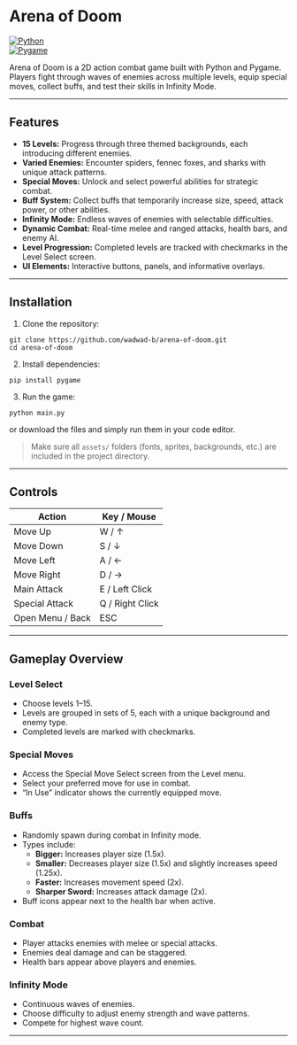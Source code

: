 # Arena of Doom

[![Python](https://img.shields.io/badge/python-3.12-blue.svg)](https://www.python.org/)  
[![Pygame](https://img.shields.io/badge/pygame-2.5.0-green.svg)](https://www.pygame.org/news)  

Arena of Doom is a 2D action combat game built with Python and Pygame. Players fight through waves of enemies across multiple levels, equip special moves, collect buffs, and test their skills in Infinity Mode.

---

## Features

- **15 Levels:** Progress through three themed backgrounds, each introducing different enemies.
- **Varied Enemies:** Encounter spiders, fennec foxes, and sharks with unique attack patterns.
- **Special Moves:** Unlock and select powerful abilities for strategic combat.
- **Buff System:** Collect buffs that temporarily increase size, speed, attack power, or other abilities.
- **Infinity Mode:** Endless waves of enemies with selectable difficulties.
- **Dynamic Combat:** Real-time melee and ranged attacks, health bars, and enemy AI.
- **Level Progression:** Completed levels are tracked with checkmarks in the Level Select screen.
- **UI Elements:** Interactive buttons, panels, and informative overlays.

---

## Installation

1. Clone the repository:

```
git clone https://github.com/wadwad-b/arena-of-doom.git
cd arena-of-doom
```

2. Install dependencies:

```
pip install pygame
```

3. Run the game:

```
python main.py
```
or download the files and simply run them in your code editor.

> Make sure all `assets/` folders (fonts, sprites, backgrounds, etc.) are included in the project directory.

---

## Controls

| Action | Key / Mouse |
|--------|-------------|
| Move Up | W / ↑ |
| Move Down | S / ↓ |
| Move Left | A / ← |
| Move Right | D / → |
| Main Attack | E / Left Click |
| Special Attack | Q / Right Click |
| Open Menu / Back | ESC |

---

## Gameplay Overview

### Level Select

- Choose levels 1–15.  
- Levels are grouped in sets of 5, each with a unique background and enemy type.  
- Completed levels are marked with checkmarks.

### Special Moves

- Access the Special Move Select screen from the Level menu.  
- Select your preferred move for use in combat.  
- “In Use” indicator shows the currently equipped move.

### Buffs

- Randomly spawn during combat in Infinity mode.  
- Types include:
  - **Bigger:** Increases player size (1.5x).
  - **Smaller:** Decreases player size (1.5x) and slightly increases speed (1.25x).
  - **Faster:** Increases movement speed (2x).
  - **Sharper Sword:** Increases attack damage (2x).
- Buff icons appear next to the health bar when active.

### Combat

- Player attacks enemies with melee or special attacks.  
- Enemies deal damage and can be staggered.  
- Health bars appear above players and enemies.

### Infinity Mode

- Continuous waves of enemies.  
- Choose difficulty to adjust enemy strength and wave patterns.  
- Compete for highest wave count.

---
